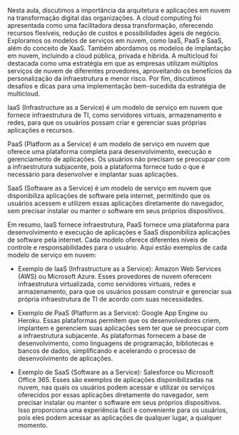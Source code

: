 Nesta aula, discutimos a importância da arquitetura e aplicações em nuvem na transformação digital das organizações. A cloud computing foi apresentada como uma facilitadora dessa transformação, oferecendo recursos flexíveis, redução de custos e possibilidades ágeis de negócio. Exploramos os modelos de serviços em nuvem, como IaaS, PaaS e SaaS, além do conceito de XaaS. Também abordamos os modelos de implantação em nuvem, incluindo a cloud pública, privada e híbrida. A multicloud foi destacada como uma estratégia em que as empresas utilizam múltiplos serviços de nuvem de diferentes provedores, aproveitando os benefícios da personalização da infraestrutura e menor risco. Por fim, discutimos desafios e dicas para uma implementação bem-sucedida da estratégia de multicloud.

IaaS (Infrastructure as a Service) é um modelo de serviço em nuvem que fornece infraestrutura de TI, como servidores virtuais, armazenamento e redes, para que os usuários possam criar e gerenciar suas próprias aplicações e recursos.

PaaS (Platform as a Service) é um modelo de serviço em nuvem que oferece uma plataforma completa para desenvolvimento, execução e gerenciamento de aplicações. Os usuários não precisam se preocupar com a infraestrutura subjacente, pois a plataforma fornece tudo o que é necessário para desenvolver e implantar suas aplicações.

SaaS (Software as a Service) é um modelo de serviço em nuvem que disponibiliza aplicações de software pela internet, permitindo que os usuários acessem e utilizem essas aplicações diretamente do navegador, sem precisar instalar ou manter o software em seus próprios dispositivos.

Em resumo, IaaS fornece infraestrutura, PaaS fornece uma plataforma para desenvolvimento e execução de aplicações e SaaS disponibiliza aplicações de software pela internet. Cada modelo oferece diferentes níveis de controle e responsabilidades para o usuário.
 Aqui estão exemplos de cada modelo de serviço em nuvem:

- Exemplo de IaaS (Infrastructure as a Service): Amazon Web Services (AWS) ou Microsoft Azure. Esses provedores de nuvem oferecem infraestrutura virtualizada, como servidores virtuais, redes e armazenamento, para que os usuários possam construir e gerenciar sua própria infraestrutura de TI de acordo com suas necessidades.

- Exemplo de PaaS (Platform as a Service): Google App Engine ou Heroku. Essas plataformas permitem que os desenvolvedores criem, implantem e gerenciem suas aplicações sem ter que se preocupar com a infraestrutura subjacente. As plataformas fornecem a base de desenvolvimento, como linguagens de programação, bibliotecas e bancos de dados, simplificando e acelerando o processo de desenvolvimento de aplicações.

- Exemplo de SaaS (Software as a Service): Salesforce ou Microsoft Office 365. Esses são exemplos de aplicações disponibilizadas na nuvem, nas quais os usuários podem acessar e utilizar os serviços oferecidos por essas aplicações diretamente do navegador, sem precisar instalar ou manter o software em seus próprios dispositivos. Isso proporciona uma experiência fácil e conveniente para os usuários, pois eles podem acessar as aplicações de qualquer lugar, a qualquer momento.